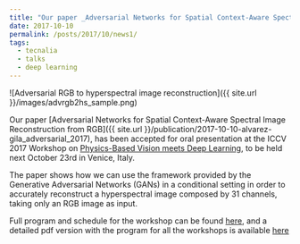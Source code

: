 ```yaml
---
title: "Our paper _Adversarial Networks for Spatial Context-Aware Spectral Image Reconstruction from RGB_, accepted at _ICCV 2017 Workshop on Physics-Based Vision meets Deep Learning_"
date: 2017-10-10
permalink: /posts/2017/10/news1/
tags:
  - tecnalia
  - talks
  - deep learning
---
```

					  
![Adversarial RGB to hyperspectral image reconstruction]({{ site.url }}/images/advrgb2hs_sample.png)

Our paper [Adversarial Networks for Spatial Context-Aware Spectral Image Reconstruction from RGB]({{ site.url }}/publication/2017-10-10-alvarez-gila_adversarial_2017), has been accepted for oral presentation at the ICCV 2017 Workshop on [Physics-Based Vision meets Deep Learning](https://pbdl2017.github.io/), to be held next October 23rd in Venice, Italy.

The paper shows how we can use the framework provided by the Generative Adversarial Networks (GANs) in a conditional setting in order to accurately reconstruct a hyperspectral image composed by 31 channels, taking only an RGB image as input. 

Full program and schedule for the workshop can be found [here](https://pbdl2017.github.io/program.html), and a detailed pdf version with the program for all the workshops is available [here](http://iccv2017.thecvf.com/files/ICCV_2017_Workshops_Tutorials.pdf) 

